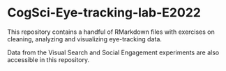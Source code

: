 # CogSci-Eye-tracking-lab-E2022

This repository contains a handful of RMarkdown files with exercises on cleaning, analyzing and visualizing eye-tracking data.

Data from the Visual Search and Social Engagement experiments are also accessible in this repository.

